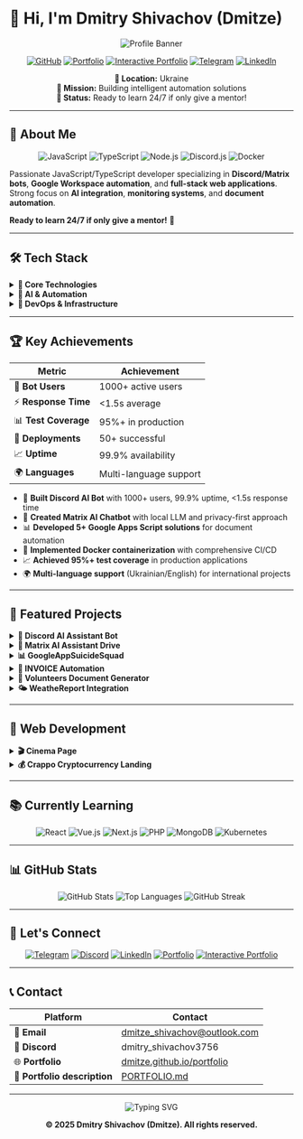 # 👋 Hi, I'm Dmitry Shivachov (Dmitze)

<div align="center">

![Profile Banner](https://readme-typing-svg.herokuapp.com?font=Fira+Code&weight=500&size=28&pause=1000&color=00FF00&center=true&vCenter=true&width=600&height=100&lines=Full-Stack+JavaScript+Developer;Automation+Engineer;AI+Integration+Specialist;Discord+%26+Matrix+Bot+Developer)

[![GitHub](https://img.shields.io/badge/GitHub-100000?style=for-the-badge&logo=github&logoColor=white)](https://github.com/dmitze)
[![Portfolio](https://img.shields.io/badge/Portfolio-FF5722?style=for-the-badge&logo=todoist&logoColor=white)](https://dmitze.github.io/portfolio/)
[![Interactive Portfolio](https://img.shields.io/badge/Interactive%20Portfolio-00B4DB?style=for-the-badge&logo=markdown&logoColor=white)](PORTFOLIO.md)
[![Telegram](https://img.shields.io/badge/Telegram-2CA5E0?style=for-the-badge&logo=telegram&logoColor=white)](https://t.me/Dmitry_Shiva)
[![LinkedIn](https://img.shields.io/badge/LinkedIn-0077B5?style=for-the-badge&logo=linkedin&logoColor=white)](https://linkedin.com/in/дмитрий-шивачов-957b16247/)

**📍 Location:** Ukraine  
**🎯 Mission:** Building intelligent automation solutions  
**🚀 Status:** Ready to learn 24/7 if only give a mentor!

</div>

---

## 🎯 About Me

<div align="center">

![JavaScript](https://img.shields.io/badge/JavaScript-ES6+-yellow?style=for-the-badge&logo=javascript)
![TypeScript](https://img.shields.io/badge/TypeScript-5.3+-blue?style=for-the-badge&logo=typescript)
![Node.js](https://img.shields.io/badge/Node.js-18+-green?style=for-the-badge&logo=node.js)
![Discord.js](https://img.shields.io/badge/Discord.js-7289DA?style=for-the-badge&logo=discord&logoColor=white)
![Docker](https://img.shields.io/badge/Docker-2496ED?style=for-the-badge&logo=docker&logoColor=white)

</div>

Passionate JavaScript/TypeScript developer specializing in **Discord/Matrix bots**, **Google Workspace automation**, and **full-stack web applications**. Strong focus on **AI integration**, **monitoring systems**, and **document automation**. 

**Ready to learn 24/7 if only give a mentor!** 🚀

---

## 🛠️ Tech Stack

<details>
<summary><b>🔧 Core Technologies</b></summary>

![HTML5](https://img.shields.io/badge/HTML5-E34F26?style=for-the-badge&logo=html5&logoColor=white)
![CSS3](https://img.shields.io/badge/CSS3-1572B6?style=for-the-badge&logo=css3&logoColor=white)
![JavaScript](https://img.shields.io/badge/JavaScript-ES6+-yellow?style=for-the-badge&logo=javascript)
![TypeScript](https://img.shields.io/badge/TypeScript-5.3+-blue?style=for-the-badge&logo=typescript)
![Node.js](https://img.shields.io/badge/Node.js-18+-green?style=for-the-badge&logo=node.js)
![Express.js](https://img.shields.io/badge/Express.js-000000?style=for-the-badge&logo=express&logoColor=white)
![Discord.js](https://img.shields.io/badge/Discord.js-7289DA?style=for-the-badge&logo=discord&logoColor=white)
![Redis](https://img.shields.io/badge/Redis-DC382D?style=for-the-badge&logo=redis&logoColor=white)

</details>

<details>
<summary><b>🤖 AI & Automation</b></summary>

![OpenAI](https://img.shields.io/badge/OpenAI-412991?style=for-the-badge&logo=openai&logoColor=white)
![Google Apps Script](https://img.shields.io/badge/Google%20Apps%20Script-4285F4?style=for-the-badge&logo=google&logoColor=white)
![Google APIs](https://img.shields.io/badge/Google%20APIs-4285F4?style=for-the-badge&logo=google&logoColor=white)

</details>

<details>
<summary><b>🐳 DevOps & Infrastructure</b></summary>

![Docker](https://img.shields.io/badge/Docker-2496ED?style=for-the-badge&logo=docker&logoColor=white)
![GitHub Actions](https://img.shields.io/badge/GitHub_Actions-2088FF?style=for-the-badge&logo=github-actions&logoColor=white)
![Jest](https://img.shields.io/badge/Jest-C21325?style=for-the-badge&logo=jest&logoColor=white)
![Prometheus](https://img.shields.io/badge/Prometheus-E6522C?style=for-the-badge&logo=prometheus&logoColor=white)
![Grafana](https://img.shields.io/badge/Grafana-F46800?style=for-the-badge&logo=grafana&logoColor=white)

</details>

---

## 🏆 Key Achievements

<div align="center">

| Metric | Achievement |
|--------|-------------|
| 🤖 **Bot Users** | 1000+ active users |
| ⚡ **Response Time** | <1.5s average |
| 📊 **Test Coverage** | 95%+ in production |
| 🐳 **Deployments** | 50+ successful |
| 📈 **Uptime** | 99.9% availability |
| 🌍 **Languages** | Multi-language support |

</div>

- 🤖 **Built Discord AI Bot** with 1000+ users, 99.9% uptime, <1.5s response time
- 🧠 **Created Matrix AI Chatbot** with local LLM and privacy-first approach
- 📊 **Developed 5+ Google Apps Script solutions** for document automation
- 🐳 **Implemented Docker containerization** with comprehensive CI/CD
- 📈 **Achieved 95%+ test coverage** in production applications
- 🌍 **Multi-language support** (Ukrainian/English) for international projects

---

## 🚀 Featured Projects

<details>
<summary><b>🤖 Discord AI Assistant Bot</b></summary>

<div align="center">

![Discord.js](https://img.shields.io/badge/Discord.js-7289DA?style=for-the-badge&logo=discord&logoColor=white)
![OpenAI](https://img.shields.io/badge/OpenAI-412991?style=for-the-badge&logo=openai&logoColor=white)
![Redis](https://img.shields.io/badge/Redis-DC382D?style=for-the-badge&logo=redis&logoColor=white)
![Docker](https://img.shields.io/badge/Docker-2496ED?style=for-the-badge&logo=docker&logoColor=white)

</div>

[![GitHub](https://img.shields.io/badge/GitHub-100000?style=for-the-badge&logo=github&logoColor=white)](https://github.com/Dmitze/BotDiscordGodzilla)
*Advanced Discord bot with AI-powered document analysis*

**Tech:** Node.js 18+, TypeScript 5, Discord.js, OpenAI, Redis, Prometheus, Docker, Jest

</details>

<details>
<summary><b>🧠 Matrix AI Assistant Drive</b></summary>

<div align="center">

![Matrix](https://img.shields.io/badge/Matrix-000000?style=for-the-badge&logo=matrix&logoColor=white)
![Ollama](https://img.shields.io/badge/Ollama-00B4DB?style=for-the-badge&logo=ollama&logoColor=white)
![Redis](https://img.shields.io/badge/Redis-DC382D?style=for-the-badge&logo=redis&logoColor=white)
![Prometheus](https://img.shields.io/badge/Prometheus-E6522C?style=for-the-badge&logo=prometheus&logoColor=white)

</div>

[![GitHub](https://img.shields.io/badge/GitHub-100000?style=for-the-badge&logo=github&logoColor=white)](https://github.com/Dmitze/Matrix-AI-Assistant-Drive)
*Privacy-first Matrix chatbot with local LLM*

**Tech:** Node.js 20 (ESM), Matrix SDK, Ollama, Google APIs, Redis, Prometheus/Grafana

</details>

<details>
<summary><b>📊 GoogleAppSuicideSquad</b></summary>

<div align="center">

![Google Apps Script](https://img.shields.io/badge/Google%20Apps%20Script-4285F4?style=for-the-badge&logo=google&logoColor=white)
![HTML5](https://img.shields.io/badge/HTML5-E34F26?style=for-the-badge&logo=html5&logoColor=white)
![CSS3](https://img.shields.io/badge/CSS3-1572B6?style=for-the-badge&logo=css3&logoColor=white)
![JavaScript](https://img.shields.io/badge/JavaScript-ES6+-yellow?style=for-the-badge&logo=javascript)

</div>

[![GitHub](https://img.shields.io/badge/GitHub-100000?style=for-the-badge&logo=github&logoColor=white)](https://github.com/Dmitze/GoogleAppSuicideSquad)
*Advanced Google Sheets automation with audit logging*

**Tech:** Google Apps Script, HTML/CSS/JS, Google APIs, ExcelJS

</details>

<details>
<summary><b>📄 INVOICE Automation</b></summary>

<div align="center">

![Google Apps Script](https://img.shields.io/badge/Google%20Apps%20Script-4285F4?style=for-the-badge&logo=google&logoColor=white)
![Google Sheets](https://img.shields.io/badge/Google%20Sheets-4285F4?style=for-the-badge&logo=google-sheets&logoColor=white)
![PDF](https://img.shields.io/badge/PDF-FF0000?style=for-the-badge&logo=adobe-acrobat-reader&logoColor=white)

</div>

[![GitHub](https://img.shields.io/badge/GitHub-100000?style=for-the-badge&logo=github&logoColor=white)](https://github.com/Dmitze/INVOICE)
*Complete inventory management automation*

**Tech:** Google Apps Script, Google Sheets API, PDF generation

</details>

<details>
<summary><b>📝 Volunteers Document Generator</b></summary>

<div align="center">

![Google Apps Script](https://img.shields.io/badge/Google%20Apps%20Script-4285F4?style=for-the-badge&logo=google&logoColor=white)
![Google Docs](https://img.shields.io/badge/Google%20Docs-4285F4?style=for-the-badge&logo=google-docs&logoColor=white)
![HTML5](https://img.shields.io/badge/HTML5-E34F26?style=for-the-badge&logo=html5&logoColor=white)

</div>

[![GitHub](https://img.shields.io/badge/GitHub-100000?style=for-the-badge&logo=github&logoColor=white)](https://github.com/Dmitze/Volunteers)
*Automated document generation from Google Forms*

**Tech:** Google Apps Script, Google Docs API, Multi-language support

</details>

<details>
<summary><b>🌤️ WeatheReport Integration</b></summary>

<div align="center">

![Google Apps Script](https://img.shields.io/badge/Google%20Apps%20Script-4285F4?style=for-the-badge&logo=google&logoColor=white)
![Weather API](https://img.shields.io/badge/Weather%20API-00B4DB?style=for-the-badge&logo=openweathermap&logoColor=white)
![Google Sheets](https://img.shields.io/badge/Google%20Sheets-4285F4?style=for-the-badge&logo=google-sheets&logoColor=white)

</div>

[![GitHub](https://img.shields.io/badge/GitHub-100000?style=for-the-badge&logo=github&logoColor=white)](https://github.com/Dmitze/WeatheReport)
*Weather API integration for Google Sheets*

**Tech:** Google Apps Script, UAV Forecast API, Automated scheduling

</details>

---

## 🎨 Web Development

<details>
<summary><b>🎬 Cinema Page</b></summary>

<div align="center">

![HTML5](https://img.shields.io/badge/HTML5-E34F26?style=for-the-badge&logo=html5&logoColor=white)
![CSS3](https://img.shields.io/badge/CSS3-1572B6?style=for-the-badge&logo=css3&logoColor=white)
![JavaScript](https://img.shields.io/badge/JavaScript-ES6+-yellow?style=for-the-badge&logo=javascript)
![Bootstrap](https://img.shields.io/badge/Bootstrap-563D7C?style=for-the-badge&logo=bootstrap&logoColor=white)

</div>

[![GitHub](https://img.shields.io/badge/GitHub-100000?style=for-the-badge&logo=github&logoColor=white)](https://github.com/Dmitze/cinema-page)
*Modern movie website with Slider Revolution*

</details>

<details>
<summary><b>💰 Crappo Cryptocurrency Landing</b></summary>

<div align="center">

![HTML5](https://img.shields.io/badge/HTML5-E34F26?style=for-the-badge&logo=html5&logoColor=white)
![CSS3](https://img.shields.io/badge/CSS3-1572B6?style=for-the-badge&logo=css3&logoColor=white)
![JavaScript](https://img.shields.io/badge/JavaScript-ES6+-yellow?style=for-the-badge&logo=javascript)

</div>

[![GitHub](https://img.shields.io/badge/GitHub-100000?style=for-the-badge&logo=github&logoColor=white)](https://github.com/Dmitze/Crappo-main)
*Cryptocurrency landing page with calculator*

</details>

---

## 📚 Currently Learning

<div align="center">

![React](https://img.shields.io/badge/React-20232A?style=for-the-badge&logo=react&logoColor=61DAFB)
![Vue.js](https://img.shields.io/badge/Vue.js-35495E?style=for-the-badge&logo=vue.js&logoColor=4FC08D)
![Next.js](https://img.shields.io/badge/Next.js-000000?style=for-the-badge&logo=next.js&logoColor=white)
![PHP](https://img.shields.io/badge/PHP-777BB4?style=for-the-badge&logo=php&logoColor=white)
![MongoDB](https://img.shields.io/badge/MongoDB-4EA94B?style=for-the-badge&logo=mongodb&logoColor=white)
![Kubernetes](https://img.shields.io/badge/Kubernetes-326CE5?style=for-the-badge&logo=kubernetes&logoColor=white)

</div>

---

## 📊 GitHub Stats

<div align="center">

![GitHub Stats](https://github-readme-stats.vercel.app/api?username=dmitze&show_icons=true&theme=radical&hide_border=true&bg_color=0d1117&title_color=00ff00&text_color=ffffff&icon_color=00ff00)
![Top Languages](https://github-readme-stats.vercel.app/api/top-langs/?username=dmitze&layout=compact&theme=radical&hide_border=true&bg_color=0d1117&title_color=00ff00&text_color=ffffff&icon_color=00ff00)
![GitHub Streak](https://streak-stats.demolab.com/?user=dmitze&theme=radical&hide_border=true&background=0d1117&stroke=00ff00&ring=00ff00&fire=00ff00&currStreakNum=ffffff&currStreakLabel=ffffff&sideNums=ffffff&sideLabels=ffffff&dates=ffffff)

</div>

---

## 🤝 Let's Connect

<div align="center">

[![Telegram](https://img.shields.io/badge/Telegram-2CA5E0?style=for-the-badge&logo=telegram&logoColor=white)](https://t.me/Dmitry_Shiva)
[![Discord](https://img.shields.io/badge/Discord-7289DA?style=for-the-badge&logo=discord&logoColor=white)](https://discord.gg/dimedrolhik#3474)
[![LinkedIn](https://img.shields.io/badge/LinkedIn-0077B5?style=for-the-badge&logo=linkedin&logoColor=white)](https://linkedin.com/in/дмитрий-шивачов-957b16247/)
[![Portfolio](https://img.shields.io/badge/Portfolio-FF5722?style=for-the-badge&logo=todoist&logoColor=white)](https://dmitze.github.io/portfolio/)
[![Interactive Portfolio](https://img.shields.io/badge/Interactive%20Portfolio-00B4DB?style=for-the-badge&logo=markdown&logoColor=white)](PORTFOLIO.md)

</div>

---

## 📞 Contact

<div align="center">

| Platform | Contact |
|----------|---------|
| 📧 **Email** | dmitze_shivachov@outlook.com |
| 💬 **Discord** | dmitry_shivachov3756 |
| 🌐 **Portfolio** | [dmitze.github.io/portfolio](https://dmitze.github.io/portfolio) |
| 📄 **Portfolio description** | [PORTFOLIO.md](PORTFOLIO.md) |

</div>

---

<div align="center">

![Typing SVG](https://readme-typing-svg.herokuapp.com?font=Fira+Code&weight=500&size=24&pause=2000&color=00FF00&center=true&vCenter=true&width=600&height=50&lines=Ready+to+learn+24%2F7+if+only+give+a+mentor!;Building+intelligent+automation+solutions;Creating+privacy-first+AI+applications;Developing+scalable+web+applications)

**© 2025 Dmitry Shivachov (Dmitze). All rights reserved.**

</div>



